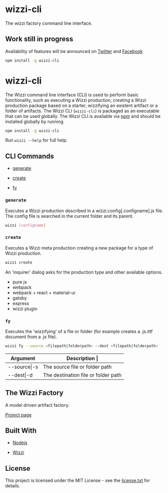 # wizzi-cli

The wizzi factory command line interface.

## Work still in progress

Availability of features will be announced
on [Twitter](https://twitter.com/wizziteam) and [Facebook](https://www.facebook.com/wizzifactory)

```sh
npm install -g wizzi-cli
```
# wizzi-cli
The Wizzi command line interface (CLI) is used to perform basic functionality, such as executing a Wizzi production, creating a Wizzi production package based on a starter, wizzifying an existent artifact or a folder of artifacts.
The Wizzi CLI (`wizzi-cli`) is packaged as an executable that can be used globally. The Wizzi CLI is available via [npm](https://www.npmjs.com/) and should be installed globally by running
```sh
npm install -g wizzi-cli
```
Run `wizzi --help` for full help.
## CLI Commands
* [generate](#generate)

* [create](#create)

* [fy](#fy)

### `generate`
Executes a Wizzi production described in a wizzi.config[.configname].js file.
The config file is searched in the current folder and its parent.
```sh
wizzi [configname]
```
### `create`
Executes a Wizzi meta production creating a new package for a type of Wizzi production.
```sh
wizzi create
```
An 'inquirer' dialog asks for the production type and other available options.
* pure js 
* webpack 
* webpack + react + material-ui 
* gatsby 
* express 
* wizzi plugin 
### `fy`
Executes the 'wizzifying' of a file or folder (for example creates a .js.ittf document from a .js file).
```sh
wizzi fy --source <filepath|folderpath> --dest <filepath|folderpath>
```

<table>
<thead>
<th>Argument</th>
<th>Description                                                                                                                                                                                                                             |</th>
</thead>
<tbody>
<tr>
<td>--source|-s <filepath|folderpath></td>
<td>The source file or folder path</td>
</tr>
<tr>
<td>--dest|-d <filepath|folderpath></td>
<td>The destination file or folder path</td>
</tr>
</tbody>
</table>

## The Wizzi Factory

A model driven artifact factory.


<p><a href="https://wizzifactory.github.io/">Project page</a></p>

## Built With
* [Nodejs](https://nodejs.org)

* [Wizzi](https://github.com/stfnbssl/wizzi)


## License

<p>This project is licensed under the MIT License - see the <a href="license.txt">license.txt</a> for details.</p>

